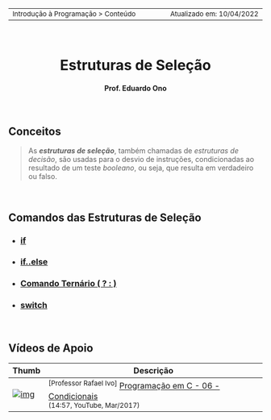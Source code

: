 <table>
<tr>
<td align="left" width="8000">
  <small>Introdução à Programação > Conteúdo</small>
</td>
<td align="right">
  <small>Atualizado&nbsp;em:&nbsp;10/04/2022</small>
</td>
</tr>
</table>

<br>

<h1 align="center">
Estruturas de Seleção
</h1>
<h4 align="center">
Prof. Eduardo Ono
</h4>

<br>

## Conceitos

> As ___estruturas de seleção___, também chamadas de _estruturas de decisão_, são usadas para o desvio de instruções, condicionadas ao resultado de um teste _booleano_, ou seja, que resulta em verdadeiro ou falso.

<br>

## Comandos das Estruturas de Seleção

* ### [if](./if/README.md)

* ### [if..else](./if-else/README.md)

* ### [Comando Ternário ( ? : )](./comando-ternario/README.md)

* ### [switch](./switch/README.md)

<br>

## Vídeos de Apoio

| Thumb | Descrição |
| --- | --- |
| [![img](https://img.youtube.com/vi/12XEASpEQ0w/default.jpg)](https://youtu.be/12XEASpEQ0w) | <sup>[Professor Rafael Ivo]</sup> [Programação em C - 06 - Condicionais](https://www.youtube.com/watch?v=12XEASpEQ0w)<br><sub>(14:57, YouTube, Mar/2017)</sub>

<br>
